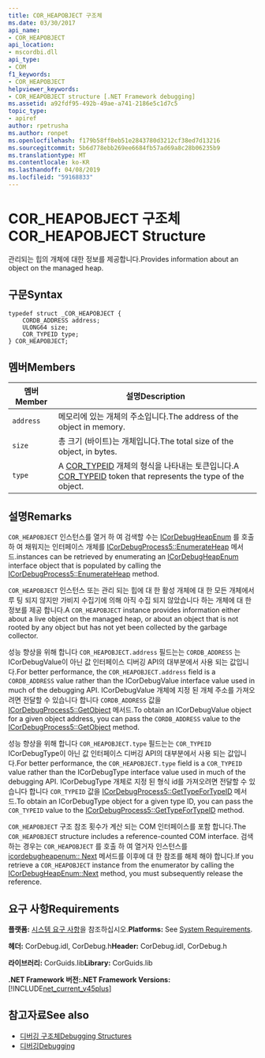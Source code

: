 ```yaml
---
title: COR_HEAPOBJECT 구조체
ms.date: 03/30/2017
api_name:
- COR_HEAPOBJECT
api_location:
- mscordbi.dll
api_type:
- COM
f1_keywords:
- COR_HEAPOBJECT
helpviewer_keywords:
- COR_HEAPOBJECT structure [.NET Framework debugging]
ms.assetid: a92fdf95-492b-49ae-a741-2186e5c1d7c5
topic_type:
- apiref
author: rpetrusha
ms.author: ronpet
ms.openlocfilehash: f179b58ff8eb51e2843780d3212cf38ed7d13216
ms.sourcegitcommit: 5b6d778ebb269ee6684fb57ad69a8c28b06235b9
ms.translationtype: MT
ms.contentlocale: ko-KR
ms.lasthandoff: 04/08/2019
ms.locfileid: "59168833"
---
```

# <a name="corheapobject-structure"></a><span data-ttu-id="ce05f-102">COR_HEAPOBJECT 구조체</span><span class="sxs-lookup"><span data-stu-id="ce05f-102">COR_HEAPOBJECT Structure</span></span>
<span data-ttu-id="ce05f-103">관리되는 힙의 개체에 대한 정보를 제공합니다.</span><span class="sxs-lookup"><span data-stu-id="ce05f-103">Provides information about an object on the managed heap.</span></span>  
  
## <a name="syntax"></a><span data-ttu-id="ce05f-104">구문</span><span class="sxs-lookup"><span data-stu-id="ce05f-104">Syntax</span></span>  
  
```  
typedef struct _COR_HEAPOBJECT {  
    CORDB_ADDRESS address;    
    ULONG64 size;             
    COR_TYPEID type;          
} COR_HEAPOBJECT;  
```  
  
## <a name="members"></a><span data-ttu-id="ce05f-105">멤버</span><span class="sxs-lookup"><span data-stu-id="ce05f-105">Members</span></span>  
  
|<span data-ttu-id="ce05f-106">멤버</span><span class="sxs-lookup"><span data-stu-id="ce05f-106">Member</span></span>|<span data-ttu-id="ce05f-107">설명</span><span class="sxs-lookup"><span data-stu-id="ce05f-107">Description</span></span>|  
|------------|-----------------|  
|`address`|<span data-ttu-id="ce05f-108">메모리에 있는 개체의 주소입니다.</span><span class="sxs-lookup"><span data-stu-id="ce05f-108">The address of the object in memory.</span></span>|  
|`size`|<span data-ttu-id="ce05f-109">총 크기 (바이트)는 개체입니다.</span><span class="sxs-lookup"><span data-stu-id="ce05f-109">The total size of the object, in bytes.</span></span>|  
|`type`|<span data-ttu-id="ce05f-110">A [COR_TYPEID](../../../../docs/framework/unmanaged-api/debugging/cor-typeid-structure.md) 개체의 형식을 나타내는 토큰입니다.</span><span class="sxs-lookup"><span data-stu-id="ce05f-110">A [COR_TYPEID](../../../../docs/framework/unmanaged-api/debugging/cor-typeid-structure.md) token that represents the type of the object.</span></span>|  
  
## <a name="remarks"></a><span data-ttu-id="ce05f-111">설명</span><span class="sxs-lookup"><span data-stu-id="ce05f-111">Remarks</span></span>  
 `COR_HEAPOBJECT` <span data-ttu-id="ce05f-112">인스턴스를 열거 하 여 검색할 수는 [ICorDebugHeapEnum](../../../../docs/framework/unmanaged-api/debugging/icordebugheapenum-interface.md) 를 호출 하 여 채워지는 인터페이스 개체를 [ICorDebugProcess5::EnumerateHeap](../../../../docs/framework/unmanaged-api/debugging/icordebugprocess5-enumerateheap-method.md) 메서드.</span><span class="sxs-lookup"><span data-stu-id="ce05f-112">instances can be retrieved by enumerating an [ICorDebugHeapEnum](../../../../docs/framework/unmanaged-api/debugging/icordebugheapenum-interface.md) interface object that is populated by calling the [ICorDebugProcess5::EnumerateHeap](../../../../docs/framework/unmanaged-api/debugging/icordebugprocess5-enumerateheap-method.md) method.</span></span>  
  
 <span data-ttu-id="ce05f-113">`COR_HEAPOBJECT` 인스턴스 또는 관리 되는 힙에 대 한 활성 개체에 대 한 모든 개체에서 루 팅 되지 않지만 가비지 수집기에 의해 아직 수집 되지 않았습니다 하는 개체에 대 한 정보를 제공 합니다.</span><span class="sxs-lookup"><span data-stu-id="ce05f-113">A `COR_HEAPOBJECT` instance provides information either about a live object on the managed heap, or about an object that is not rooted by any object but has not yet been collected by the garbage collector.</span></span>  
  
 <span data-ttu-id="ce05f-114">성능 향상을 위해 합니다 `COR_HEAPOBJECT.address` 필드는는 `CORDB_ADDRESS` 는 ICorDebugValue이 아닌 값 인터페이스 디버깅 API의 대부분에서 사용 되는 값입니다.</span><span class="sxs-lookup"><span data-stu-id="ce05f-114">For better performance, the `COR_HEAPOBJECT.address` field is a `CORDB_ADDRESS` value rather than the ICorDebugValue interface value used in much of the debugging API.</span></span> <span data-ttu-id="ce05f-115">ICorDebugValue 개체에 지정 된 개체 주소를 가져오려면 전달할 수 있습니다 합니다 `CORDB_ADDRESS` 값을 [ICorDebugProcess5::GetObject](../../../../docs/framework/unmanaged-api/debugging/icordebugprocess5-getobject-method.md) 메서드.</span><span class="sxs-lookup"><span data-stu-id="ce05f-115">To obtain an ICorDebugValue object for a given object address, you can pass the `CORDB_ADDRESS` value to the [ICorDebugProcess5::GetObject](../../../../docs/framework/unmanaged-api/debugging/icordebugprocess5-getobject-method.md) method.</span></span>  
  
 <span data-ttu-id="ce05f-116">성능 향상을 위해 합니다 `COR_HEAPOBJECT.type` 필드는는 `COR_TYPEID` ICorDebugType이 아닌 값 인터페이스 디버깅 API의 대부분에서 사용 되는 값입니다.</span><span class="sxs-lookup"><span data-stu-id="ce05f-116">For better performance, the `COR_HEAPOBJECT.type` field is a `COR_TYPEID` value rather than the ICorDebugType interface value used in much of the debugging API.</span></span> <span data-ttu-id="ce05f-117">ICorDebugType 개체로 지정 된 형식 id를 가져오려면 전달할 수 있습니다 합니다 `COR_TYPEID` 값을 [ICorDebugProcess5::GetTypeForTypeID](../../../../docs/framework/unmanaged-api/debugging/icordebugprocess5-gettypefortypeid-method.md) 메서드.</span><span class="sxs-lookup"><span data-stu-id="ce05f-117">To obtain an ICorDebugType object for a given type ID, you can pass the `COR_TYPEID` value to the [ICorDebugProcess5::GetTypeForTypeID](../../../../docs/framework/unmanaged-api/debugging/icordebugprocess5-gettypefortypeid-method.md) method.</span></span>  
  
 <span data-ttu-id="ce05f-118">`COR_HEAPOBJECT` 구조 참조 횟수가 계산 되는 COM 인터페이스를 포함 합니다.</span><span class="sxs-lookup"><span data-stu-id="ce05f-118">The `COR_HEAPOBJECT` structure includes a reference-counted COM interface.</span></span> <span data-ttu-id="ce05f-119">검색 하는 경우는 `COR_HEAPOBJECT` 를 호출 하 여 열거자 인스턴스를 [icordebugheapenum:: Next](../../../../docs/framework/unmanaged-api/debugging/icordebugheapenum-next-method.md) 메서드를 이후에 대 한 참조를 해제 해야 합니다.</span><span class="sxs-lookup"><span data-stu-id="ce05f-119">If you retrieve a `COR_HEAPOBJECT` instance from the enumerator by calling the [ICorDebugHeapEnum::Next](../../../../docs/framework/unmanaged-api/debugging/icordebugheapenum-next-method.md) method, you must subsequently release the reference.</span></span>  
  
## <a name="requirements"></a><span data-ttu-id="ce05f-120">요구 사항</span><span class="sxs-lookup"><span data-stu-id="ce05f-120">Requirements</span></span>  
 <span data-ttu-id="ce05f-121">**플랫폼:** [시스템 요구 사항](../../../../docs/framework/get-started/system-requirements.md)을 참조하십시오.</span><span class="sxs-lookup"><span data-stu-id="ce05f-121">**Platforms:** See [System Requirements](../../../../docs/framework/get-started/system-requirements.md).</span></span>  
  
 <span data-ttu-id="ce05f-122">**헤더:** CorDebug.idl, CorDebug.h</span><span class="sxs-lookup"><span data-stu-id="ce05f-122">**Header:** CorDebug.idl, CorDebug.h</span></span>  
  
 <span data-ttu-id="ce05f-123">**라이브러리:** CorGuids.lib</span><span class="sxs-lookup"><span data-stu-id="ce05f-123">**Library:** CorGuids.lib</span></span>  
  
 **<span data-ttu-id="ce05f-124">.NET Framework 버전:</span><span class="sxs-lookup"><span data-stu-id="ce05f-124">.NET Framework Versions:</span></span>** [!INCLUDE[net_current_v45plus](../../../../includes/net-current-v45plus-md.md)]  
  
## <a name="see-also"></a><span data-ttu-id="ce05f-125">참고자료</span><span class="sxs-lookup"><span data-stu-id="ce05f-125">See also</span></span>

- [<span data-ttu-id="ce05f-126">디버깅 구조체</span><span class="sxs-lookup"><span data-stu-id="ce05f-126">Debugging Structures</span></span>](../../../../docs/framework/unmanaged-api/debugging/debugging-structures.md)
- [<span data-ttu-id="ce05f-127">디버깅</span><span class="sxs-lookup"><span data-stu-id="ce05f-127">Debugging</span></span>](../../../../docs/framework/unmanaged-api/debugging/index.md)
